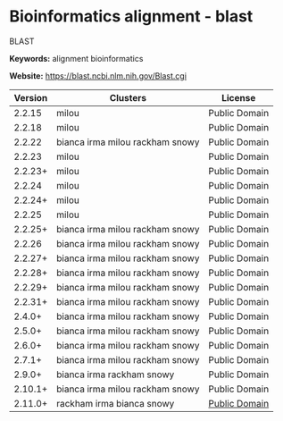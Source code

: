 # Bioinformatics alignment - blast

BLAST

**Keywords:** alignment bioinformatics

**Website:** <https://blast.ncbi.nlm.nih.gov/Blast.cgi>

| Version | Clusters | License |
| ------- | -------- | ------- |
| 2.2.15 | milou | Public Domain |
| 2.2.18 | milou | Public Domain |
| 2.2.22 | bianca irma milou rackham snowy | Public Domain |
| 2.2.23 | milou | Public Domain |
| 2.2.23+ | milou | Public Domain |
| 2.2.24 | milou | Public Domain |
| 2.2.24+ | milou | Public Domain |
| 2.2.25 | milou | Public Domain |
| 2.2.25+ | bianca irma milou rackham snowy | Public Domain |
| 2.2.26 | bianca irma milou rackham snowy | Public Domain |
| 2.2.27+ | bianca irma milou rackham snowy | Public Domain |
| 2.2.28+ | bianca irma milou rackham snowy | Public Domain |
| 2.2.29+ | bianca irma milou rackham snowy | Public Domain |
| 2.2.31+ | bianca irma milou rackham snowy | Public Domain |
| 2.4.0+ | bianca irma milou rackham snowy | Public Domain |
| 2.5.0+ | bianca irma milou rackham snowy | Public Domain |
| 2.6.0+ | bianca irma milou rackham snowy | Public Domain |
| 2.7.1+ | bianca irma milou rackham snowy | Public Domain |
| 2.9.0+ | bianca irma rackham snowy | Public Domain |
| 2.10.1+ | bianca irma milou rackham snowy | Public Domain |
| 2.11.0+ | rackham irma bianca snowy | [Public Domain](https://www.ncbi.nlm.nih.gov/IEB/ToolBox/CPP_DOC/lxr/source/scripts/projects/blast/LICENSE) |
